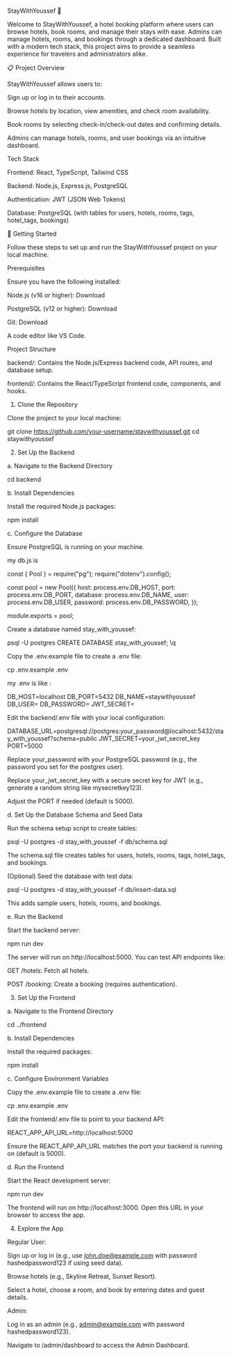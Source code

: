 StayWithYoussef 🏨

Welcome to StayWithYoussef, a hotel booking platform where users can browse hotels, book rooms, and manage their stays with ease. Admins can manage hotels, rooms, and bookings through a dedicated dashboard. Built with a modern tech stack, this project aims to provide a seamless experience for travelers and administrators alike.

📋 Project Overview

StayWithYoussef allows users to:





Sign up or log in to their accounts.



Browse hotels by location, view amenities, and check room availability.



Book rooms by selecting check-in/check-out dates and confirming details.



Admins can manage hotels, rooms, and user bookings via an intuitive dashboard.

Tech Stack





Frontend: React, TypeScript, Tailwind CSS



Backend: Node.js, Express.js, PostgreSQL



Authentication: JWT (JSON Web Tokens)



Database: PostgreSQL (with tables for users, hotels, rooms, tags, hotel_tags, bookings)

🚀 Getting Started

Follow these steps to set up and run the StayWithYoussef project on your local machine.

Prerequisites

Ensure you have the following installed:





Node.js (v16 or higher): Download



PostgreSQL (v12 or higher): Download



Git: Download



A code editor like VS Code.

Project Structure





backend/: Contains the Node.js/Express backend code, API routes, and database setup.



frontend/: Contains the React/TypeScript frontend code, components, and hooks.

1. Clone the Repository

Clone the project to your local machine:

git clone https://github.com/your-username/staywithyoussef.git
cd staywithyoussef

2. Set Up the Backend

a. Navigate to the Backend Directory

cd backend

b. Install Dependencies

Install the required Node.js packages:

npm install

c. Configure the Database





Ensure PostgreSQL is running on your machine.


my db.js is

const { Pool } = require("pg");
require("dotenv").config();

const pool = new Pool({
  host: process.env.DB_HOST,
  port: process.env.DB_PORT,
  database: process.env.DB_NAME,
  user: process.env.DB_USER,
  password: process.env.DB_PASSWORD,
});

module.exports = pool;




Create a database named stay_with_youssef:

psql -U postgres
CREATE DATABASE stay_with_youssef;
\q



Copy the .env.example file to create a .env file:

cp .env.example .env


my .env is like : 


DB_HOST=localhost
DB_PORT=5432
DB_NAME=staywithyoussef
DB_USER=
DB_PASSWORD=
JWT_SECRET=




Edit the backend/.env file with your local configuration:

DATABASE_URL=postgresql://postgres:your_password@localhost:5432/stay_with_youssef?schema=public
JWT_SECRET=your_jwt_secret_key
PORT=5000





Replace your_password with your PostgreSQL password (e.g., the password you set for the postgres user).



Replace your_jwt_secret_key with a secure secret key for JWT (e.g., generate a random string like mysecretkey123).



Adjust the PORT if needed (default is 5000).

d. Set Up the Database Schema and Seed Data





Run the schema setup script to create tables:

psql -U postgres -d stay_with_youssef -f db/schema.sql

The schema.sql file creates tables for users, hotels, rooms, tags, hotel_tags, and bookings.



(Optional) Seed the database with test data:

psql -U postgres -d stay_with_youssef -f db/insert-data.sql

This adds sample users, hotels, rooms, and bookings.

e. Run the Backend

Start the backend server:

npm run dev

The server will run on http://localhost:5000. You can test API endpoints like:





GET /hotels: Fetch all hotels.



POST /booking: Create a booking (requires authentication).

3. Set Up the Frontend

a. Navigate to the Frontend Directory

cd ../frontend

b. Install Dependencies

Install the required packages:

npm install

c. Configure Environment Variables





Copy the .env.example file to create a .env file:

cp .env.example .env



Edit the frontend/.env file to point to your backend API:

REACT_APP_API_URL=http://localhost:5000





Ensure the REACT_APP_API_URL matches the port your backend is running on (default is 5000).

d. Run the Frontend

Start the React development server:

npm run dev

The frontend will run on http://localhost:3000. Open this URL in your browser to access the app.

4. Explore the App





Regular User:





Sign up or log in (e.g., use john.doe@example.com with password hashedpassword123 if using seed data).



Browse hotels (e.g., Skyline Retreat, Sunset Resort).



Select a hotel, choose a room, and book by entering dates and guest details.



Admin:





Log in as an admin (e.g., admin@example.com with password hashedpassword123).



Navigate to /admin/dashboard to access the Admin Dashboard.



